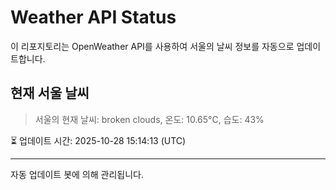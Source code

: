 
# Weather API Status

이 리포지토리는 OpenWeather API를 사용하여 서울의 날씨 정보를 자동으로 업데이트합니다.

## 현재 서울 날씨
> 서울의 현재 날씨: broken clouds, 온도: 10.65°C, 습도: 43%

⏳ 업데이트 시간: 2025-10-28 15:14:13 (UTC)

---
자동 업데이트 봇에 의해 관리됩니다.
